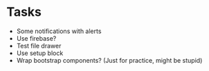 # Tasks
* Some notifications with alerts
* Use firebase?
* Test file drawer
* Use setup block
* Wrap bootstrap components? (Just for practice, might be stupid)
